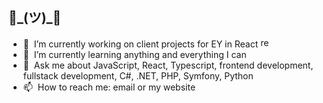 <!--
**ckifer/ckifer** is a ✨ _special_ ✨ repository because its `README.md` (this file) appears on your GitHub profile.
-->
## 👋\_(ツ)_👋

- 🔭  &nbsp;I’m currently working on client projects for EY in React&nbsp;<img src="https://reactjs.org/favicon-32x32.png?v=f4d46f030265b4c48a05c999b8d93791" height="16px" width="16px" alt="react logo" />
- 🌱  &nbsp;I’m currently learning anything and everything I can
- 💬  &nbsp;Ask me about JavaScript, React, Typescript, frontend development, fullstack development, C#, .NET, PHP, Symfony, Python
- 📫  &nbsp;How to reach me: email or my website
